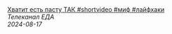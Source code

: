 <!--2024-08-17 06:45:13-->
<div class="yb">
  <a class="nodecor" href="/posts.html?eda/hvatit_est_pastu_tak_shortvideo_mif_lajfhaki">
    <img class="preview" data-videoid="pE42X0Japio" src="https://i1.ytimg.com/vi/pE42X0Japio/hqdefault.jpg" align="middle" alt="">
  </a>
  <div class="inlbl text">
    <a class="nodecor" href="/posts.html?eda/hvatit_est_pastu_tak_shortvideo_mif_lajfhaki">Хватит есть пасту ТАК #shortvideo #миф #лайфхаки</a><br>
    <i class="smaller2">Телеканал ЕДА</i><br>
    <i class="smaller3">2024-08-17</i>
  </div>
</div>
